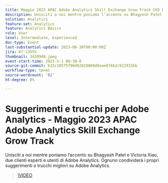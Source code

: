```yaml
---
title: Maggio 2023 APAC Adobe Analytics Skill Exchange Grow Track CH3 EM In evidenza - Suggerimenti e trucchi di Analytics
description: Unisciti a noi mentre poniamo l’accento su Bhagyesh Patel e Victoria Xiao, due clienti esperti e utenti di Adobe Analytics. Ognuno condividerà i propri suggerimenti o trucchi migliori su Adobe Analytics.
solution: Analytics
feature-set: Analytics
feature: Analytics Basics
role: User
level: Intermediate, Experienced
doc-type: Event
last-substantial-update: 2023-06-30T00:00:00Z
jira: KT-13555
thumbnail: 3420948.jpeg
event-start-time: 2023-5-1 08:30-8
source-git-commit: b32c10575f90d02829889d9eae876b2c922915bb
workflow-type: tm+mt
source-wordcount: '82'
ht-degree: 0%

---
```



# Suggerimenti e trucchi per Adobe Analytics - Maggio 2023 APAC Adobe Analytics Skill Exchange Grow Track

Unisciti a noi mentre poniamo l’accento su Bhagyesh Patel e Victoria Xiao, due clienti esperti e utenti di Adobe Analytics. Ognuno condividerà i propri suggerimenti o trucchi migliori su Adobe Analytics.

>[!VIDEO](https://video.tv.adobe.com/v/3420948/?learn=on)

